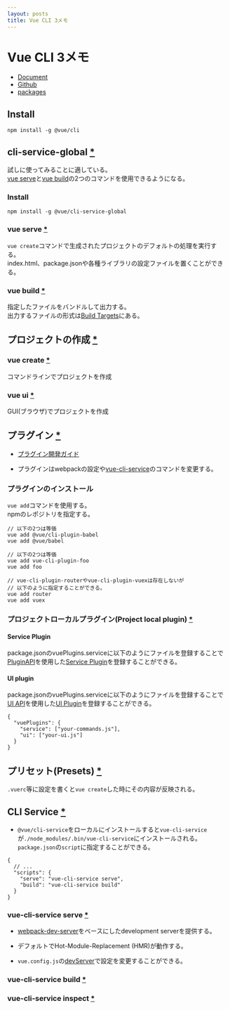 ```yaml
---
layout: posts
title: Vue CLI 3メモ 
---
```

# Vue CLI 3メモ 

* [Document](https://cli.vuejs.org/)  
* [Github](https://github.com/vuejs/vue-cli)  
* [packages](https://github.com/vuejs/vue-cli/tree/dev/packages/%40vue)  

## Install

```
npm install -g @vue/cli
```

## cli-service-global [\*](https://cli.vuejs.org/guide/prototyping.html#instant-prototyping)

試しに使ってみることに適している。  
[vue serve](https://cli.vuejs.org/guide/prototyping.html#vue-serve)と[vue build](https://cli.vuejs.org/guide/prototyping.html#vue-build)の2つのコマンドを使用できるようになる。

### Install

```
npm install -g @vue/cli-service-global
```

### vue serve [\*](https://cli.vuejs.org/guide/prototyping.html#vue-serve)

`vue create`コマンドで生成されたプロジェクトのデフォルトの処理を実行する。  
index.html、package.jsonや各種ライブラリの設定ファイルを置くことができる。

### vue build [\*](https://cli.vuejs.org/guide/prototyping.html#vue-build)

指定したファイルをバンドルして出力する。  
出力するファイルの形式は[Build Targets](https://cli.vuejs.org/guide/build-targets.html#build-targets)にある。

## プロジェクトの作成 [\*](https://cli.vuejs.org/guide/creating-a-project.html#creating-a-project)

### vue create [\*](https://cli.vuejs.org/guide/creating-a-project.html#vue-create)

コマンドラインでプロジェクトを作成

### vue ui [\*](https://cli.vuejs.org/guide/creating-a-project.html#using-the-gui)

GUI(ブラウザ)でプロジェクトを作成

## プラグイン [\*](https://cli.vuejs.org/guide/plugins-and-presets.html#plugins)

* [プラグイン開発ガイド](https://cli.vuejs.org/dev-guide/plugin-dev.html)

* プラグインはwebpackの設定や[vue-cli-service](https://cli.vuejs.org/guide/cli-service.html)のコマンドを変更する。

### プラグインのインストール

`vue add`コマンドを使用する。  
npmのレポジトリを指定する。

```
// 以下の2つは等価
vue add @vue/cli-plugin-babel
vue add @vue/babel

// 以下の2つは等価
vue add vue-cli-plugin-foo
vue add foo

// vue-cli-plugin-routerやvue-cli-plugin-vuexは存在しないが
// 以下のように指定することができる。
vue add router
vue add vuex
```

### プロジェクトローカルプラグイン(Project local plugin) [\*](https://cli.vuejs.org/guide/plugins-and-presets.html#project-local-plugin)

#### Service Plugin

package.jsonのvuePlugins.serviceに以下のようにファイルを登録することで[PluginAPI](https://github.com/vuejs/vue-cli/blob/dev/packages/%40vue/cli-service/lib/PluginAPI.js)を使用した[Service Plugin](https://cli.vuejs.org/dev-guide/plugin-dev.html#service-plugin)を登録することができる。

#### UI plugin

package.jsonのvuePlugins.serviceに以下のようにファイルを登録することで[UI API](https://cli.vuejs.org/dev-guide/ui-api.html#ui-api)を使用した[UI Plugin](https://cli.vuejs.org/dev-guide/ui-info.html)を登録することができる。

```
{
  "vuePlugins": {
    "service": ["your-commands.js"],
    "ui": ["your-ui.js"]
  }
}
```

## プリセット(Presets) [\*](https://cli.vuejs.org/guide/plugins-and-presets.html#presets)

`.vuerc`等に設定を書くと`vue create`した時にその内容が反映される。

## CLI Service [\*](https://cli.vuejs.org/guide/cli-service.html#cli-service)

* `@vue/cli-service`をローカルにインストールすると`vue-cli-service`が`./node_modules/.bin/vue-cli-service`にインストールされる。  
`package.json`の`script`に指定することができる。

```
{
  // ...
  "scripts": {
    "serve": "vue-cli-service serve",
    "build": "vue-cli-service build"
  }
}
```

### vue-cli-service serve [\*](https://cli.vuejs.org/guide/cli-service.html#vue-cli-service-serve)

* [webpack-dev-server](https://github.com/webpack/webpack-dev-server)をベースにしたdevelopment serverを提供する。

* デフォルトでHot-Module-Replacement (HMR)が動作する。

* `vue.config.js`の[devServer](https://cli.vuejs.org/config/#devserver)で設定を変更することができる。

### vue-cli-service build [\*](https://cli.vuejs.org/guide/cli-service.html#vue-cli-service-build)

### vue-cli-service inspect [\*](https://cli.vuejs.org/guide/cli-service.html#vue-cli-service-inspect)
